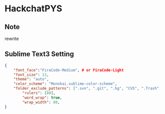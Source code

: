 # HackchatPYS

## Note
rewrite

## Sublime Text3 Setting
```json
{
	"font_face":"FiraCode-Medium", # or FiraCode-Light
	"font_size": 13,
	"theme": "auto",
	"color_scheme": "Monokai.sublime-color-scheme",
	"folder_exclude_patterns": [".svn", ".git", ".hg", "CVS", ".Trash", ".Trash-*","__pycache__","hidden-*"],
    	"rulers": [80],
    	"word_wrap": true,
    	"wrap_width": 80,
}
```
